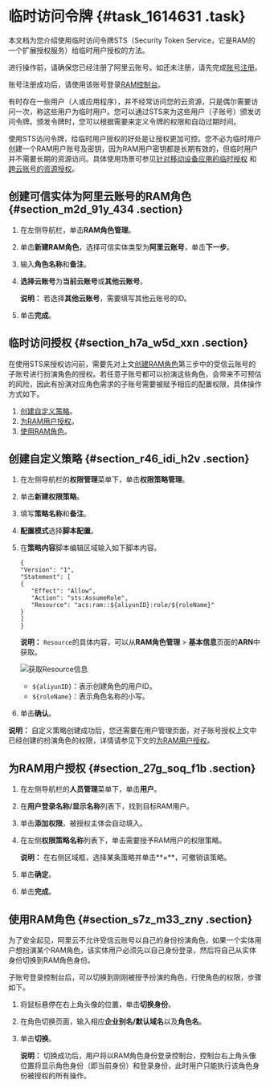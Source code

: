 # 临时访问令牌 {#task_1614631 .task}

本文档为您介绍使用临时访问令牌STS（Security Token Service，它是RAM的一个扩展授权服务）给临时用户授权的方法。

进行操作前，请确保您已经注册了阿里云账号。如还未注册，请先完成[账号注册](https://account.aliyun.com/register/register.html)。

账号注册成功后，请使用该账号登录[RAM控制台](https://ram.console.aliyun.com/)。

有时存在一些用户（人或应用程序），并不经常访问您的云资源，只是偶尔需要访问一次，称这些用户为临时用户。您可以通过STS来为这些用户（子账号）颁发访问令牌。颁发令牌时，您可以根据需要来定义令牌的权限和自动过期时间。

使用STS访问令牌，给临时用户授权的好处是让授权更加可控。您不必为临时用户创建一个RAM用户账号及密钥，因为RAM用户密钥都是长期有效的，但临时用户并不需要长期的资源访问。具体使用场景可参见[针对移动设备应用的临时授权](../../cn.zh-CN/最佳实践/移动设备应用使用临时安全令牌访问阿里云.md#) 和[跨云账号的资源授权](../../cn.zh-CN/最佳实践/跨云账号的资源授权.md#)。

## 创建可信实体为阿里云账号的RAM角色 {#section_m2d_91y_434 .section}

1.  在左侧导航栏，单击**RAM角色管理**。
2.  单击**新建RAM角色**，选择可信实体类型为**阿里云账号**，单击**下一步**。
3.  输入**角色名称**和**备注**。
4.  **选择云账号**为**当前云账号**或**其他云账号**。 

    **说明：** 若选择**其他云账号**，需要填写其他云账号的ID。

5.  单击**完成**。

## 临时访问授权 {#section_h7a_w5d_xxn .section}

在使用STS来授权访问前，需要先对上文[创建RAM角色](#section_m2d_91y_434)第三步中的受信云账号的子账号进行扮演角色的授权。若任意子账号都可以扮演这些角色，会带来不可预估的风险，因此有扮演对应角色需求的子账号需要被赋予相应的配置权限，具体操作方式如下。

1.  [创建自定义策略](#section_r46_idi_h2v)。
2.  [为RAM用户授权](#section_27g_soq_f1b)。
3.  [使用RAM角色](#section_s7z_m33_zny)。

## 创建自定义策略 {#section_r46_idi_h2v .section}

1.  在左侧导航栏的**权限管理**菜单下，单击**权限策略管理**。
2.  单击**新建权限策略**。
3.  填写**策略名称**和**备注**。
4.  **配置模式**选择**脚本配置**。
5.  在**策略内容**脚本编辑区域输入如下脚本内容。 

    ``` {#codeblock_9hz_nxk_njr}
    {
    "Version": "1",
    "Statement": [
    {
       "Effect": "Allow",
       "Action": "sts:AssumeRole",
       "Resource": "acs:ram::${aliyunID}:role/${roleName}"
    }
    ]
    }
    ```

    **说明：** `Resource`的具体内容，可以从**RAM角色管理** \> **基本信息**页面的**ARN**中获取。

    ![获取Resource信息](http://static-aliyun-doc.oss-cn-hangzhou.aliyuncs.com/assets/img/134307/156557686840213_zh-CN.png)

    -   `${aliyunID}`：表示创建角色的用户ID。
    -   `${roleName}`：表示角色名称的小写。
6.  单击**确认**。

**说明：** 自定义策略创建成功后，您还需要在用户管理页面，对子账号授权上文中已经创建的扮演角色的权限，详情请参见下文的[为RAM用户授权](#section_27g_soq_f1b)。

## 为RAM用户授权 {#section_27g_soq_f1b .section}

1.  在左侧导航栏的**人员管理**菜单下，单击**用户**。
2.  在**用户登录名称/显示名称**列表下，找到目标RAM用户。
3.  单击**添加权限**，被授权主体会自动填入。
4.  在左侧**权限策略名称**列表下，单击需要授予RAM用户的权限策略。 

    **说明：** 在右侧区域框，选择某条策略并单击**×**，可撤销该策略。

5.  单击**确定**。
6.  单击**完成**。

## 使用RAM角色 {#section_s7z_m33_zny .section}

为了安全起见，阿里云不允许受信云账号以自己的身份扮演角色，如果一个实体用户想扮演某个RAM角色，该实体用户必须先以自己身份登录，然后将自己从实体身份切换到RAM角色身份。

子账号登录控制台后，可以切换到刚刚被授予扮演的角色，行使角色的权限，步骤如下。

1.  将鼠标悬停在右上角头像的位置，单击**切换身份**。
2.  在角色切换页面，输入相应**企业别名/默认域名**以及**角色名**。
3.  单击**切换**。 

    **说明：** 切换成功后，用户将以RAM角色身份登录控制台，控制台右上角头像位置将显示角色身份（即当前身份）和登录身份，此时用户只能执行该角色身份被授权的所有操作。


